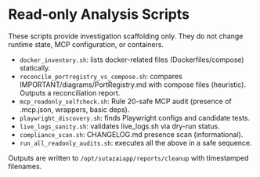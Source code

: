 # Read-only Analysis Scripts

These scripts provide investigation scaffolding only. They do not change runtime state, MCP configuration, or containers.

- `docker_inventory.sh`: lists docker-related files (Dockerfiles/compose) statically.
- `reconcile_portregistry_vs_compose.sh`: compares IMPORTANT/diagrams/PortRegistry.md with compose files (heuristic). Outputs a reconciliation report.
- `mcp_readonly_selfcheck.sh`: Rule 20-safe MCP audit (presence of .mcp.json, wrappers, basic deps).
- `playwright_discovery.sh`: finds Playwright configs and candidate tests.
- `live_logs_sanity.sh`: validates live_logs.sh via dry-run status.
- `compliance_scan.sh`: CHANGELOG.md presence scan (informational).
- `run_all_readonly_audits.sh`: executes all the above in a safe sequence.

Outputs are written to `/opt/sutazaiapp/reports/cleanup` with timestamped filenames.
